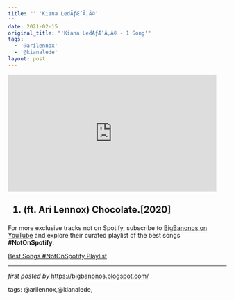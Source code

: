 ```yaml
---
title: "' 'Kiana LedÃƒÆ’Ã‚Â©'
'"
date: 2021-02-15
original_title: "'Kiana LedÃƒÆ’Ã‚Â© - 1 Song'"
tags:
  - '@arilennox'
  - '@kianalede'
layout: post
---
```

<iframe frameborder="0" height="270" src="https://youtube.com/embed/zneiqgtWZIU" width="480"></iframe><h2><ol><li>(ft. Ari Lennox) Chocolate.[2020]</li></ol></h2>

<!--Subscribe and Playlist Links-->
<div>
    <p>For more exclusive tracks not on Spotify, subscribe to <a href="https://www.youtube.com/@BigBanonos" target="_blank">BigBanonos on YouTube</a> and explore their curated playlist of the best songs <strong>#NotOnSpotify</strong>.</p>
    <p><a href="https://www.youtube.com/playlist?list=PLtuNtuTatqI0kFahUCbtbfenC_ET5O_tr" target="_blank">Best Songs #NotOnSpotify Playlist<br /></a></p></div>

<hr />

<p><em>first posted by</em> <a href="https://bigbanonos.blogspot.com/" rel="noopener" target="_new">https://bigbanonos.blogspot.com/</a></p>

<p>tags: @arilennox,@kianalede,</p>
